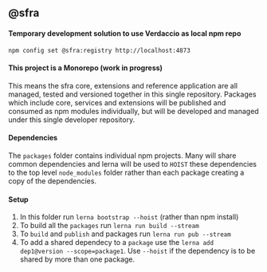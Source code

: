 ## @sfra

#### Temporary development solution to use Verdaccio as local npm repo
`npm config set @sfra:registry http://localhost:4873`

#### This project is a Monorepo (work in progress)

This means the sfra core, extensions and reference application are all managed, tested and versioned together in this single repository.
Packages which include core, services and extensions will be published and consumed as npm modules individually, but will be developed and managed under this single developer repository.  

#### Dependencies

The `packages` folder contains individual npm projects. 
Many will share common dependencies and lerna will be used to `HOIST` these
dependencies to the top level `node_modules` folder rather than each package
creating a copy of the dependencies. 

#### Setup
1) In this folder run `lerna bootstrap --hoist` (rather than npm install)
2) To build all the `packages` run `lerna run build --stream`
3) To `build` and `publish` and packages run `lerna run pub --stream` 
3) To add a shared dependecy to a `package` use the `lerna add dep1@version --scope=package1`. Use `--hoist` if the dependency is to be shared by more than one package.